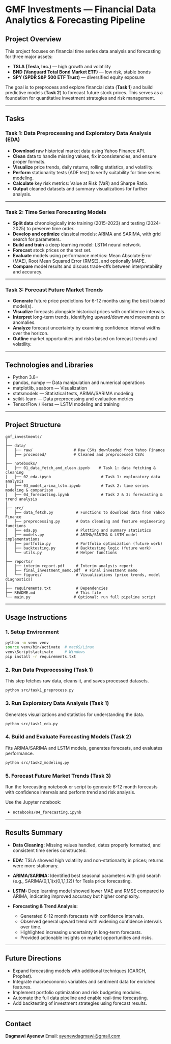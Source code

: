 
# GMF Investments — Financial Data Analytics & Forecasting Pipeline

## Project Overview

This project focuses on financial time series data analysis and forecasting for three major assets:

* **TSLA (Tesla, Inc.)** — high growth and volatility
* **BND (Vanguard Total Bond Market ETF)** — low risk, stable bonds
* **SPY (SPDR S\&P 500 ETF Trust)** — diversified equity exposure

The goal is to preprocess and explore financial data (**Task 1**) and build predictive models (**Task 2**) to forecast future stock prices. This serves as a foundation for quantitative investment strategies and risk management.

---




## Tasks

### Task 1: Data Preprocessing and Exploratory Data Analysis (EDA)

* **Download** raw historical market data using Yahoo Finance API.
* **Clean** data to handle missing values, fix inconsistencies, and ensure proper formats.
* **Visualize** price trends, daily returns, rolling statistics, and volatility.
* **Perform** stationarity tests (ADF test) to verify suitability for time series modeling.
* **Calculate** key risk metrics: Value at Risk (VaR) and Sharpe Ratio.
* **Output** cleaned datasets and summary visualizations for further analysis.

---

### Task 2: Time Series Forecasting Models

* **Split data** chronologically into training (2015-2023) and testing (2024-2025) to preserve time order.
* **Develop and optimize** classical models: ARIMA and SARIMA, with grid search for parameters.
* **Build and train** a deep learning model: LSTM neural network.
* **Forecast** stock prices on the test set.
* **Evaluate** models using performance metrics: Mean Absolute Error (MAE), Root Mean Squared Error (RMSE), and optionally MAPE.
* **Compare** model results and discuss trade-offs between interpretability and accuracy.

---

### Task 3: Forecast Future Market Trends

* **Generate** future price predictions for 6-12 months using the best trained model(s).
* **Visualize** forecasts alongside historical prices with confidence intervals.
* **Interpret** long-term trends, identifying upward/downward movements or anomalies.
* **Analyze** forecast uncertainty by examining confidence interval widths over the horizon.
* **Outline** market opportunities and risks based on forecast trends and volatility.

---

## Technologies and Libraries

* Python 3.8+
* pandas, numpy — Data manipulation and numerical operations
* matplotlib, seaborn — Visualization
* statsmodels — Statistical tests, ARIMA/SARIMA modeling
* scikit-learn — Data preprocessing and evaluation metrics
* TensorFlow / Keras — LSTM modeling and training

---

## Project Structure

```plaintext
gmf_investments/
│
├── data/
│   ├── raw/                  # Raw CSVs downloaded from Yahoo Finance
│   ├── processed/            # Cleaned and preprocessed CSVs
│
├── notebooks/
│   ├── 01_data_fetch_and_clean.ipynb    # Task 1: data fetching & cleaning
│   ├── 02_eda.ipynb                      # Task 1: exploratory data analysis
│   ├── 03_model_arima_lstm.ipynb         # Task 2: time series modeling & comparison
│   ├── 04_forecasting.ipynb              # Task 2 & 3: forecasting & trend analysis
│
├── src/
│   ├── data_fetch.py          # Functions to download data from Yahoo Finance
│   ├── preprocessing.py       # Data cleaning and feature engineering functions
│   ├── eda.py                 # Plotting and summary statistics
│   ├── models.py              # ARIMA/SARIMA & LSTM model implementations
│   ├── portfolio.py           # Portfolio optimization (future work)
│   ├── backtesting.py         # Backtesting logic (future work)
│   └── utils.py               # Helper functions
│
├── reports/
│   ├── interim_report.pdf     # Interim analysis report
│   ├── final_investment_memo.pdf  # Final investment memo
│   └── figures/               # Visualizations (price trends, model diagnostics)
│
├── requirements.txt           # Dependencies
├── README.md                  # This file
└── main.py                   # Optional: run full pipeline script
````

---

## Usage Instructions

### 1. Setup Environment

```bash
python -m venv venv
source venv/bin/activate  # macOS/Linux
venv\Scripts\activate     # Windows
pip install -r requirements.txt
```

### 2. Run Data Preprocessing (Task 1)

This step fetches raw data, cleans it, and saves processed datasets.

```bash
python src/task1_preprocess.py
```

### 3. Run Exploratory Data Analysis (Task 1)

Generates visualizations and statistics for understanding the data.

```bash
python src/task1_eda.py
```

### 4. Build and Evaluate Forecasting Models (Task 2)

Fits ARIMA/SARIMA and LSTM models, generates forecasts, and evaluates performance.

```bash
python src/task2_modeling.py
```

### 5. Forecast Future Market Trends (Task 3)

Run the forecasting notebook or script to generate 6-12 month forecasts with confidence intervals and perform trend and risk analysis.

Use the Jupyter notebook:

* `notebooks/04_forecasting.ipynb`

---

## Results Summary

* **Data Cleaning:** Missing values handled, dates properly formatted, and consistent time series constructed.
* **EDA:** TSLA showed high volatility and non-stationarity in prices; returns were more stationary.
* **ARIMA/SARIMA:** Identified best seasonal parameters with grid search (e.g., SARIMA(0,1,1)x(0,1,1,12)) for Tesla price forecasting.
* **LSTM:** Deep learning model showed lower MAE and RMSE compared to ARIMA, indicating improved accuracy but higher complexity.
* **Forecasting & Trend Analysis:**

  * Generated 6-12 month forecasts with confidence intervals.
  * Observed general upward trend with widening confidence intervals over time.
  * Highlighted increasing uncertainty in long-term forecasts.
  * Provided actionable insights on market opportunities and risks.

---

## Future Directions

* Expand forecasting models with additional techniques (GARCH, Prophet).
* Integrate macroeconomic variables and sentiment data for enriched features.
* Implement portfolio optimization and risk budgeting modules.
* Automate the full data pipeline and enable real-time forecasting.
* Add backtesting of investment strategies using forecast results.

---

## Contact

**Dagmawi Ayenew**
Email: [ayenewdagmawi@gmail.com](mailto:ayenewdagmawi@gmail.com)

```
